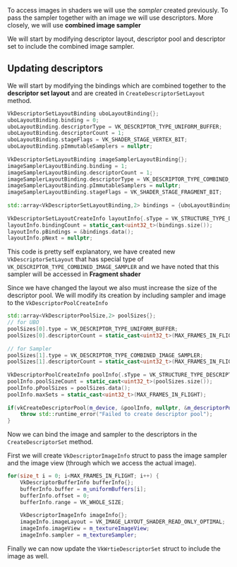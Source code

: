 
To access images in shaders we will use the *sampler* created previously. To pass the sampler together with an image we will use descriptors. More closely, we will use **combined image sampler** 

We will start by modifying descriptor layout, descriptor pool and descriptor set to include the combined image sampler. 

## Updating descriptors

We will start by modifying the bindings which are combined together to the **descriptor set layout** and are created in `CreateDescriptorSetLayout` method. 

```c++
VkDescriptorSetLayoutBinding uboLayoutBinding{};  
uboLayoutBinding.binding = 0;  
uboLayoutBinding.descriptorType = VK_DESCRIPTOR_TYPE_UNIFORM_BUFFER;  
uboLayoutBinding.descriptorCount = 1;  
uboLayoutBinding.stageFlags = VK_SHADER_STAGE_VERTEX_BIT;  
uboLayoutBinding.pImmutableSamplers = nullptr;  
  
VkDescriptorSetLayoutBinding imageSamplerLayoutBinding{};  
imageSamplerLayoutBinding.binding = 1;  
imageSamplerLayoutBinding.descriptorCount = 1;  
imageSamplerLayoutBinding.descriptorType = VK_DESCRIPTOR_TYPE_COMBINED_IMAGE_SAMPLER;  
imageSamplerLayoutBinding.pImmutableSamplers = nullptr;  
imageSamplerLayoutBinding.stageFlags = VK_SHADER_STAGE_FRAGMENT_BIT;  
  
std::array<VkDescriptorSetLayoutBinding,2> bindings = {uboLayoutBinding, imageSamplerLayoutBinding};  
  
VkDescriptorSetLayoutCreateInfo layoutInfo{.sType = VK_STRUCTURE_TYPE_DESCRIPTOR_SET_LAYOUT_CREATE_INFO};  
layoutInfo.bindingCount = static_cast<uint32_t>(bindings.size());  
layoutInfo.pBindings = &bindings.data();  
layoutInfo.pNext = nullptr;
```

This code is pretty self explanatory, we have created new `VkDescriptorSetLayout` that has special type of `VK_DESCRIPTOR_TYPE_COMBINED_IMAGE_SAMPLER` and we have noted that this sampler will be accessed in **Fragment shader**

Since we have changed the layout we also must increase the size of the descriptor pool. We will modify its creation by including sampler and image to the `VkDescriptorPoolCreateInfo`

```c++
std::array<VkDescriptorPoolSize,2> poolSizes{};  
// for UBO  
poolSizes[0].type = VK_DESCRIPTOR_TYPE_UNIFORM_BUFFER;  
poolSizes[0].descriptorCount = static_cast<uint32_t>(MAX_FRAMES_IN_FLIGHT);  
  
// for Sampler  
poolSizes[1].type = VK_DESCRIPTOR_TYPE_COMBINED_IMAGE_SAMPLER;  
poolSizes[1].descriptorCount = static_cast<uint32_t>(MAX_FRAMES_IN_FLIGHT);  
  
VkDescriptorPoolCreateInfo poolInfo{.sType = VK_STRUCTURE_TYPE_DESCRIPTOR_POOL_CREATE_INFO};  
poolInfo.poolSizeCount = static_cast<uint32_t>(poolSizes.size());  
poolInfo.pPoolSizes = poolSizes.data();  
poolInfo.maxSets = static_cast<uint32_t>(MAX_FRAMES_IN_FLIGHT);  
  
if(vkCreateDescriptorPool(m_device, &poolInfo, nullptr, &m_descriptorPool) != VK_SUCCESS) {  
    throw std::runtime_error("Failed to create descriptor pool");  
}
```

Now we can bind the image and sampler to the descriptors in the `CreateDescriptorSet` method.

First we will create `VkDescriptorImageInfo` struct to pass the image sampler and the image view (through which we access the actual image).

```c++
for(size_t i = 0; i<MAX_FRAMES_IN_FLIGHT; i++) {  
    VkDescriptorBufferInfo bufferInfo{};  
    bufferInfo.buffer = m_uniformBuffers[i];  
    bufferInfo.offset = 0;  
    bufferInfo.range = VK_WHOLE_SIZE;  
  
    VkDescriptorImageInfo imageInfo{};  
    imageInfo.imageLayout = VK_IMAGE_LAYOUT_SHADER_READ_ONLY_OPTIMAL;  
    imageInfo.imageView = m_textureImageView;  
    imageInfo.sampler = m_textureSampler;
```

Finally we can now update the `VkWrtieDescriptorSet` struct to include the image as well.

```c++

```
